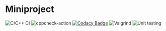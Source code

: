 # Miniproject
![C/C++ CI](https://github.com/99002620/cpp-mini-project/workflows/C/C++%20CI/badge.svg?branch=main)
![cppcheck-action](https://github.com/99002620/cpp-mini-project/workflows/cppcheck-action/badge.svg)
[![Codacy Badge](https://app.codacy.com/project/badge/Grade/566a94542f9e4320915af7be0d77f4ce)](https://www.codacy.com/gh/99002620/cpp-mini-project/dashboard?utm_source=github.com&amp;utm_medium=referral&amp;utm_content=99002620/cpp-mini-project&amp;utm_campaign=Badge_Grade)
![Valgrind](https://github.com/99002620/cpp-mini-project/workflows/Valgrind/badge.svg)
![Unit testing](https://github.com/99002620/cpp-mini-project/workflows/Unit%20testing/badge.svg)


